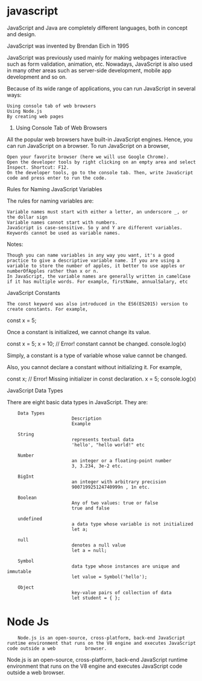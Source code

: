 # javascript


JavaScript and Java are completely different languages, both in concept and design.

JavaScript was invented by Brendan Eich in 1995

JavaScript was previously used mainly for making webpages interactive such as form validation, animation, etc. Nowadays, JavaScript is also used in many other areas such as server-side development, mobile app development and so on.

Because of its wide range of applications, you can run JavaScript in several ways:

    Using console tab of web browsers
    Using Node.js
    By creating web pages


1. Using Console Tab of Web Browsers

All the popular web browsers have built-in JavaScript engines. Hence, you can run JavaScript on a browser. To run JavaScript on a browser,

    Open your favorite browser (here we will use Google Chrome).
    Open the developer tools by right clicking on an empty area and select Inspect. Shortcut: F12.
    On the developer tools, go to the console tab. Then, write JavaScript code and press enter to run the code.
    
  



Rules for Naming JavaScript Variables

The rules for naming variables are:

    Variable names must start with either a letter, an underscore _, or the dollar sign 
    Variable names cannot start with numbers.
    JavaScript is case-sensitive. So y and Y are different variables.
    Keywords cannot be used as variable names.
    
 Notes:

    Though you can name variables in any way you want, it's a good practice to give a descriptive variable name. If you are using a variable to store the number of apples, it better to use apples or numberOfApples rather than x or n.
    In JavaScript, the variable names are generally written in camelCase if it has multiple words. For example, firstName, annualSalary, etc
    
    
JavaScript Constants
    
    The const keyword was also introduced in the ES6(ES2015) version to create constants. For example,

const x = 5;

Once a constant is initialized, we cannot change its value.

const x = 5;
x = 10;  // Error! constant cannot be changed.
console.log(x)

Simply, a constant is a type of variable whose value cannot be changed.

Also, you cannot declare a constant without initializing it. For example,

const x;  // Error! Missing initializer in const declaration.
x = 5;
console.log(x)


JavaScript Data Types

There are eight basic data types in JavaScript. They are:



        Data Types
                            Description
                            Example

        String
                            represents textual data
                            'hello', "hello world!" etc

        Number
                            an integer or a floating-point number
                            3, 3.234, 3e-2 etc.

        BigInt
                            an integer with arbitrary precision
                            900719925124740999n , 1n etc.

        Boolean
                            Any of two values: true or false
                            true and false

        undefined
                            a data type whose variable is not initialized
                            let a;

        null
                            denotes a null value
                            let a = null;

        Symbol
                            data type whose instances are unique and immutable
                            let value = Symbol('hello');

        Object
                            key-value pairs of collection of data
                            let student = { };

# Node Js
        Node.js is an open-source, cross-platform, back-end JavaScript runtime environment that runs on the V8 engine and executes JavaScript code outside a web           browser.
Node.js is an open-source, cross-platform, back-end JavaScript runtime environment that runs on the V8 engine and executes JavaScript code outside a web browser.

























  
